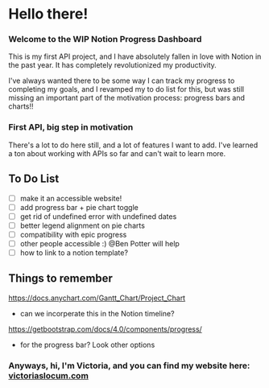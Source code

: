 # Hello there! 
### Welcome to the WIP Notion Progress Dashboard 

This is my first API project, and I have absolutely fallen in love with Notion in the past year. It has completely revolutionized my productivity.   

I've always wanted there to be some way I can track my progress to completing my goals, and I revamped my to do list for this, but was still missing an important part of the motivation process: progress bars and charts!!  

### First API, big step in motivation 

There's a lot to do here still, and a lot of features I want to add. I've learned a ton about working with APIs so far and can't wait to learn more. 
 ## To Do List 
 
- [ ] make it an accessible website!
- [ ] add progress bar + pie chart toggle
- [ ] get rid of undefined error with undefined dates
- [ ] better legend alignment on pie charts
- [ ] compatibility with epic progress
- [ ] other people accessible :) @Ben Potter will help
- [ ] how to link to a notion template?

## Things to remember 
 
https://docs.anychart.com/Gantt_Chart/Project_Chart 
- can we incorperate this in the Notion timeline?

https://getbootstrap.com/docs/4.0/components/progress/ 
- for the progress bar? Look other options 


### Anyways, hi, I'm Victoria, and you can find my website here: [victoriaslocum.com](https://victoriaslocum.com)
